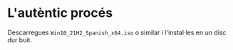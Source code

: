 # L'autèntic procés

Descarregues `Win10_21H2_Spanish_x64.iso` o similar i l'instal·les en un disc dur buit.

